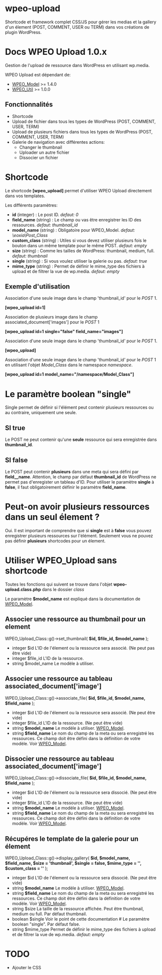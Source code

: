 # wpeo-upload

Shortcode et framework complet CSS/JS pour gérer les medias et la gallery d'un élement (POST, COMMENT, USER ou TERM) dans vos créations de plugin WordPress.

# Docs WPEO Upload 1.0.x

Gestion de l'upload de ressource dans WordPress en utilisant wp.media.

WPEO Upload est dépendant de:
* [WPEO_Model](https://github.com/Eoxia/wpeo_model) >= 1.4.0
* [WPEO_Util](https://github.com/Eoxia/wpeo_util) >= 1.0.0

## Fonctionnalités

* Shortcode
* Upload de fichier dans tous les types de WordPress (POST, COMMENT, USER, TERM)
* Upload de plusieurs fichiers dans tous les types de WordPress (POST, COMMENT, USER, TERM)
* Galerie de navigation avec différentes actions:
  * Changer le thumbnail
  * Uploader un autre fichier
  * Dissocier un fichier

# Shortcode

Le shortcode __[wpeo_upload]__ permet d'utiliser WPEO Upload directement dans vos templates.

Les différents paramètres:
* __id__ (integer) : Le post ID. *defaut: 0*
* __field_name__ (string) :    Le champ ou vas être enregistrer les ID des ressources. *defaut: thumbnail_id*
* __model_name__ (string) :    Obligatoire pour WPEO_Model. *defaut: \eoxia\Post_Class*
* __custom_class__ (string) :  Utiles si vous devez utiliser plusieurs fois le bouton dans un même template pour le même POST. *defaut: empty*
* __size__ (string)         :  Comme les tailles de WordPress: thumbnail, medium, full. *defaut: thumbnail*
* __single__ (string)       :  Si vous voulez utiliser la galerie ou pas. *defaut: true*
* __mime_type__ (string)    :  Permet de définir le mime_type des fichiers à upload et de filtrer la vue de wp.media. *defaut: empty*

## Exemple d'utilisation

Association d'une seule image dans le champ 'thumbnail_id' pour le *POST* 1.

__[wpeo_upload id=1]__

Association de plusieurs image dans le champ associated_document['images'] pour le *POST* 1

__[wpeo_upload id=1 single="false" field_name="images"]__

Association d'une seule image dans le champ 'thumbnail_id' pour le *POST* 1.

__[wpeo_upload]__

Association d'une seule image dans le champ 'thumbnail_id' pour le *POST* 1 en utilisant l'objet *Model_Class* dans le namespace *namespace*.

__[wpeo_upload id=1 model_name="/namespace/Model_Class"]__

# Le paramètre boolean "single"

Single permet de définir si l'élément peut contenir plusieurs ressources ou au contraire, uniquement une seule.

## SI true

Le POST ne peut contenir qu'une __seule__ ressource qui sera enregistrée dans __thumbnail_id__.

## SI false

Le POST peut contenir __plusieurs__ dans une meta qui sera défini par __field__name__. Attention, le champ par défaut __thumbnail_id__ de WordPress ne permet pas d'enregister un tableau d'ID.
Pour utiliser le paramètre __single__ à __false__, il faut obligatoirement définir le paramètre __field_name__.

# Peut-on avoir plusieurs ressources dans un seul élement ?
Oui. Il est important de comprendre que si __single__ est à __false__ vous pouvez enregistrer plusieurs ressources sur l'élément. Seulement vous ne pouvez pas définir __plusieurs__ shortcodes pour un élement.

# Utiliser WPEO_Upload sans shortcode

Toutes les fonctions qui suivent se trouve dans l'objet __wpeo-upload.class.php__ dans le dossier *class*

Le paramètre **$model_name** est expliqué dans la documentation de [WPEO_Model](https://github.com/Eoxia/wpeo_model/).

## Associer une ressource au thumbnail pour un element

WPEO_Upload_Class::g()->set_thumbnail( **$id, $file_id, $model_name** );

* integer $id L'ID de l'élement ou la ressource sera associé. (Ne peut pas être vide)
* integer $file_id L'ID de la ressource.
* string $model_name Le modèle à utiliser.

## Associer une ressource au tableau associated_document['image']

WPEO_Upload_Class::g()->associate_file( **$id, $file_id, $model_name, $field_name** );

* integer $id L'ID de l'élement ou la ressource sera associé. (Ne peut être vide)
* integer $file_id L'ID de la ressource. (Ne peut être vide)
* string **$model_name** Le modèle à utiliser. [WPEO_Model](https://github.com/Eoxia/wpeo_model/).
* string **$field_name** Le nom du champ de la meta ou sera enregistré les ressources. Ce champ doit être défini dans la définition de votre modèle. Voir [WPEO_Model](https://github.com/Eoxia/wpeo_model/).

## Dissocier une ressource au tableau associated_document['image']

WPEO_Upload_Class::g()->dissociate_file( **$id, $file_id, $model_name, $field_name** );

* integer $id L'ID de l'élement ou la ressource sera dissocié. (Ne peut être vide)
* integer $file_id L'ID de la ressource. (Ne peut être vide)
* string **$model_name** Le modèle à utiliser. [WPEO_Model](https://github.com/Eoxia/wpeo_model/).
* string **$field_name** Le nom du champ de la meta ou sera enregistré les ressources. Ce champ doit être défini dans la définition de votre modèle. Voir [WPEO_Model](https://github.com/Eoxia/wpeo_model/).

## Récupéres le template de la galerie pour un élement

WPEO_Upload_Class::g()->display_gallery( **$id, $model_name, $field_name, $size = 'thumbnail', $single = false, $mime_type = '', $custom_class = ''** );

* integer $id L'ID de l'élement ou la ressource sera dissocié. (Ne peut être vide)
* string **$model_name** Le modèle à utiliser. [WPEO_Model](https://github.com/Eoxia/wpeo_model/).
* string **$field_name** Le nom du champ de la meta ou sera enregistré les ressources. Ce champ doit être défini dans la définition de votre modèle. Voir [WPEO_Model](https://github.com/Eoxia/wpeo_model/).
* string $size La taille de la ressource affichée. Peut être thumbnail, medium ou full. Par défaut thumbnail.
* boolean $single Voir le point de cette documentation # Le paramètre boolean "single". Par défaut false.
* string $mime_type Permet de définir le mime_type des fichiers à upload et de filtrer la vue de wp.media. *defaut: empty*

# TODO

* Ajouter le CSS
